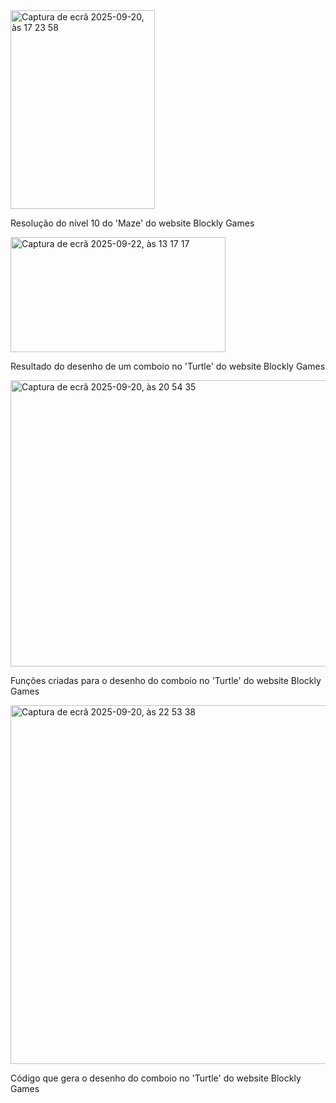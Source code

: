 <img width="231" height="318" alt="Captura de ecrã 2025-09-20, às 17 23 58" src="https://github.com/user-attachments/assets/ed33d92d-1edc-46a8-86c7-1e227cd8e758" />

Resolução do nível 10 do 'Maze' do website Blockly Games

<img width="344" height="184" alt="Captura de ecrã 2025-09-22, às 13 17 17" src="https://github.com/user-attachments/assets/3acf9de9-8842-411a-ab15-605c4f757cf1" />

Resultado do desenho de um comboio no 'Turtle' do website Blockly Games

<img width="568" height="458" alt="Captura de ecrã 2025-09-20, às 20 54 35" src="https://github.com/user-attachments/assets/5de1b9e0-da19-4da0-bac7-1a2e137ab624" />

Funções criadas para o desenho do comboio no 'Turtle' do website Blockly Games

<img width="623" height="574" alt="Captura de ecrã 2025-09-20, às 22 53 38" src="https://github.com/user-attachments/assets/18f57c16-3963-4851-8593-218010be32bc" />

Código que gera o desenho do comboio no 'Turtle' do website Blockly Games
